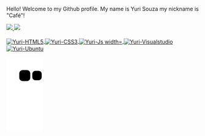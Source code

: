 Hello! Welcome to my Github profile. My name is Yuri Souza my nickname is "Café"!
<div>
  <a href="https://github.com/Yuri-Ccaf4">
  <img height="180em" src="https://github-readme-stats.vercel.app/api?username=Yuri-Ccaf4&show_icons=false&theme=tokyonight&include_all_commits=true&count_private=true"/>
  <img height="180em" src="https://github-readme-stats.vercel.app/api/top-langs/?username=Yuri-Ccaf4&layout=compact&langs_count=7&theme=tokyonight"/>
</div>

  
<div style="display: inline_block"><br>
  <img align="center" src="https://cdn.jsdelivr.net/gh/devicons/devicon/icons/html5/html5-plain-wordmark.svg" alt="Yuri-HTML5" width="40" height="40"/>
  <img align="center" src="https://cdn.jsdelivr.net/gh/devicons/devicon/icons/css3/css3-plain-wordmark.svg" alt="Yuri-CSS3" width="40" height="40"/>
  <img align="center" src="https://cdn.jsdelivr.net/gh/devicons/devicon/icons/javascript/javascript-original.svg" alt="Yuri-Js width="40" height="40"/>
  <img align="center" src="https://cdn.jsdelivr.net/gh/devicons/devicon/icons/visualstudio/visualstudio-plain.svg" alt="Yuri-Visualstudio" width="40" height="40"/>
  <img align="center" src="https://cdn.jsdelivr.net/gh/devicons/devicon/icons/ubuntu/ubuntu-plain.svg" alt="Yuri-Ubuntu" width="40" height="40"/> 
  
  ![Snake animation](https://github.com/rafaballerini/rafaballerini/blob/output/github-contribution-grid-snake.svg)
</div>  
